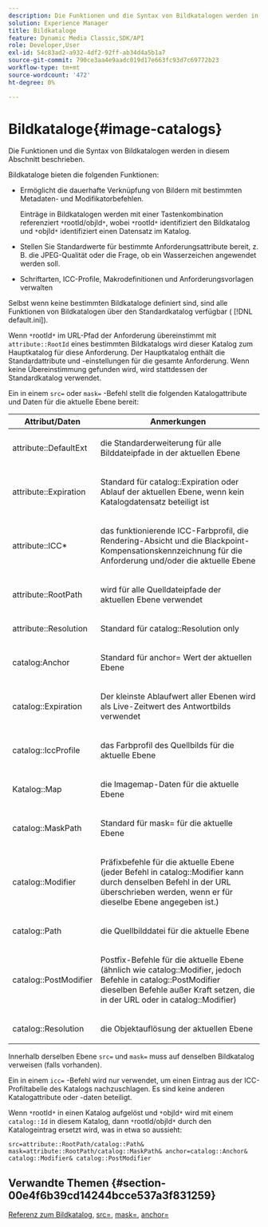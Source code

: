```yaml
---
description: Die Funktionen und die Syntax von Bildkatalogen werden in diesem Abschnitt beschrieben.
solution: Experience Manager
title: Bildkataloge
feature: Dynamic Media Classic,SDK/API
role: Developer,User
exl-id: 54c83ad2-a932-4df2-92ff-ab34d4a5b1a7
source-git-commit: 790ce3aa4e9aadc019d17e663fc93d7c69772b23
workflow-type: tm+mt
source-wordcount: '472'
ht-degree: 0%

---
```


# Bildkataloge{#image-catalogs}

Die Funktionen und die Syntax von Bildkatalogen werden in diesem Abschnitt beschrieben.

Bildkataloge bieten die folgenden Funktionen:

* Ermöglicht die dauerhafte Verknüpfung von Bildern mit bestimmten Metadaten- und Modifikatorbefehlen.

   Einträge in Bildkatalogen werden mit einer Tastenkombination referenziert `*`rootId/objId`*`, wobei `*`rootId`*` identifiziert den Bildkatalog und `*`objId`*` identifiziert einen Datensatz im Katalog.
* Stellen Sie Standardwerte für bestimmte Anforderungsattribute bereit, z. B. die JPEG-Qualität oder die Frage, ob ein Wasserzeichen angewendet werden soll.
* Schriftarten, ICC-Profile, Makrodefinitionen und Anforderungsvorlagen verwalten

Selbst wenn keine bestimmten Bildkataloge definiert sind, sind alle Funktionen von Bildkatalogen über den Standardkatalog verfügbar ( [!DNL default.ini]).

Wenn `*`rootId`*` im URL-Pfad der Anforderung übereinstimmt mit `attribute::RootId` eines bestimmten Bildkatalogs wird dieser Katalog zum Hauptkatalog für diese Anforderung. Der Hauptkatalog enthält die Standardattribute und -einstellungen für die gesamte Anforderung. Wenn keine Übereinstimmung gefunden wird, wird stattdessen der Standardkatalog verwendet.

Ein in einem `src=` oder `mask=` -Befehl stellt die folgenden Katalogattribute und Daten für die aktuelle Ebene bereit:

<table id="table_D3FA66EA5D054745900DE5A120885AA8"> 
 <thead> 
  <tr> 
   <th class="entry"> <b> Attribut/Daten</b> </th> 
   <th class="entry"> <b> Anmerkungen</b> </th> 
  </tr> 
 </thead>
 <tbody> 
  <tr> 
   <td> <p> <span class="codeph"> attribute::DefaultExt</span> </p> </td> 
   <td> <p> die Standarderweiterung für alle Bilddateipfade in der aktuellen Ebene </p> </td> 
  </tr> 
  <tr> 
   <td> <p> <span class="codeph"> attribute::Expiration</span> </p> </td> 
   <td> <p> Standard für <span class="codeph"> catalog::Expiration</span> oder Ablauf der aktuellen Ebene, wenn kein Katalogdatensatz beteiligt ist </p> </td> 
  </tr> 
  <tr> 
   <td> <p> <span class="codeph"> attribute::ICC*</span> </p> </td> 
   <td> <p> das funktionierende ICC-Farbprofil, die Rendering-Absicht und die Blackpoint-Kompensationskennzeichnung für die Anforderung und/oder die aktuelle Ebene </p> </td> 
  </tr> 
  <tr> 
   <td> <p> <span class="codeph"> attribute::RootPath</span> </p> </td> 
   <td> <p> wird für alle Quelldateipfade der aktuellen Ebene verwendet </p> </td> 
  </tr> 
  <tr> 
   <td> <p> <span class="codeph"> attribute::Resolution</span> </p> </td> 
   <td> <p> Standard für <span class="codeph"> catalog::Resolution</span> only </p> </td> 
  </tr> 
  <tr> 
   <td> <p> <span class="codeph"> catalog:Anchor</span> </p> </td> 
   <td> <p> Standard für <span class="codeph"> anchor=</span> Wert der aktuellen Ebene </p> </td> 
  </tr> 
  <tr> 
   <td> <p> <span class="codeph"> catalog::Expiration</span> </p> </td> 
   <td> <p> Der kleinste Ablaufwert aller Ebenen wird als Live-Zeitwert des Antwortbilds verwendet </p> </td> 
  </tr> 
  <tr> 
   <td> <p> <span class="codeph"> catalog::IccProfile</span> </p> </td> 
   <td> <p> das Farbprofil des Quellbilds für die aktuelle Ebene </p> </td> 
  </tr> 
  <tr> 
   <td> <p> <span class="codeph"> Katalog::Map</span> </p> </td> 
   <td> <p> die Imagemap-Daten für die aktuelle Ebene </p> </td> 
  </tr> 
  <tr> 
   <td> <p> <span class="codeph"> catalog::MaskPath</span> </p> </td> 
   <td> <p> Standard für <span class="codeph"> mask=</span> für die aktuelle Ebene </p> </td> 
  </tr> 
  <tr> 
   <td> <p> <span class="codeph"> catalog::Modifier</span> </p> </td> 
   <td> <p> Präfixbefehle für die aktuelle Ebene (jeder Befehl in <span class="codeph"> catalog::Modifier</span> kann durch denselben Befehl in der URL überschrieben werden, wenn er für dieselbe Ebene angegeben ist.) </p> </td> 
  </tr> 
  <tr> 
   <td> <p> <span class="codeph"> catalog::Path</span> </p> </td> 
   <td> <p> die Quellbilddatei für die aktuelle Ebene </p> </td> 
  </tr> 
  <tr> 
   <td> <p> <span class="codeph"> catalog::PostModifier</span> </p> </td> 
   <td> <p> Postfix-Befehle für die aktuelle Ebene (ähnlich wie <span class="codeph"> catalog::Modifier</span>, jedoch Befehle in <span class="codeph"> catalog::PostModifier</span> dieselben Befehle außer Kraft setzen, die in der URL oder in <span class="codeph"> catalog::Modifier</span>) </p> </td> 
  </tr> 
  <tr> 
   <td> <p> <span class="codeph"> catalog::Resolution</span> </p> </td> 
   <td> <p> die Objektauflösung der aktuellen Ebene </p> </td> 
  </tr> 
 </tbody> 
</table>

Innerhalb derselben Ebene `src=` und `mask=` muss auf denselben Bildkatalog verweisen (falls vorhanden).

Ein in einem `icc=` -Befehl wird nur verwendet, um einen Eintrag aus der ICC-Profiltabelle des Katalogs nachzuschlagen. Es sind keine anderen Katalogattribute oder -daten beteiligt.

Wenn `*`rootId`*` in einen Katalog aufgelöst und `*`objId`*` wird mit einem `catalog::Id` in diesem Katalog, dann `*`rootId/objId`*` durch den Katalogeintrag ersetzt wird, was in etwa so aussieht:

`src=attribute::RootPath/catalog::Path& mask=attribute::RootPath/catalog::MaskPath& anchor=catalog::Anchor& catalog::Modifier& catalog::PostModifier`

## Verwandte Themen {#section-00e4f6b39cd14244bcce537a3f831259}

[Referenz zum Bildkatalog](../../../../../is-api/image-catalog/image-serving-api-ref/c-image-catalog-reference/c-overview/c-overview.md#concept-9ce2b6a133de45f783e95cabc5810ac3), [src=](../../../../../is-api/http-ref/image-serving-api-ref/c-http-protocol-reference/c-command-reference/r-src.md#reference-f6506637778c4c69bf106a7924a91ab1), [mask=](../../../../../is-api/http-ref/image-serving-api-ref/c-http-protocol-reference/c-command-reference/r-mask.md#reference-922254e027404fb890b850e2723ee06e), [anchor=](../../../../../is-api/http-ref/image-serving-api-ref/c-http-protocol-reference/c-command-reference/r-anchor.md#reference-6661e548ab284b82828d8d94c8ddeb7c)
